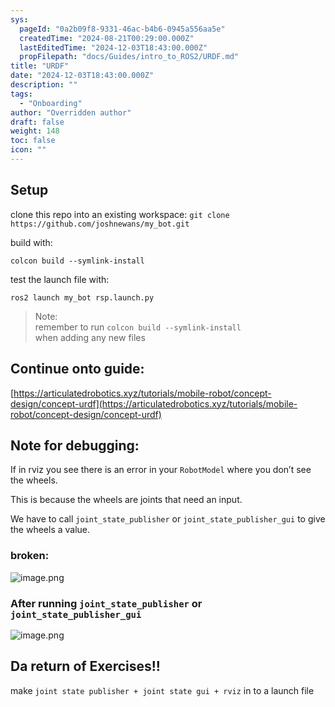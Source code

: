 ```yaml
---
sys:
  pageId: "0a2b09f8-9331-46ac-b4b6-0945a556aa5e"
  createdTime: "2024-08-21T00:29:00.000Z"
  lastEditedTime: "2024-12-03T18:43:00.000Z"
  propFilepath: "docs/Guides/intro_to_ROS2/URDF.md"
title: "URDF"
date: "2024-12-03T18:43:00.000Z"
description: ""
tags:
  - "Onboarding"
author: "Overridden author"
draft: false
weight: 148
toc: false
icon: ""
---
```


## Setup

clone this repo into an existing workspace:
`git clone https://github.com/joshnewans/my_bot.git`

build with:

`colcon build --symlink-install`

test the launch file with:

`ros2 launch my_bot rsp.launch.py`

> Note:  
> remember to run `colcon build --symlink-install`  
> when adding any new files

## Continue onto guide:

[https://articulatedrobotics.xyz/tutorials/mobile-robot/concept-design/concept-urdf](https://articulatedrobotics.xyz/tutorials/mobile-robot/concept-design/concept-urdf)

## Note for debugging:

If in rviz you see there is an error in your `RobotModel` where you don’t see the wheels.

This is because the wheels are joints that need an input. 

We have to call `joint_state_publisher` or `joint_state_publisher_gui` to give the wheels a value.

### broken:

![image.png](https://prod-files-secure.s3.us-west-2.amazonaws.com/d518164a-d88e-44d1-a4ee-3adb3bd8bce0/96a1d089-1f17-4dbf-8563-f2aef56a4d37/image.png?X-Amz-Algorithm=AWS4-HMAC-SHA256&X-Amz-Content-Sha256=UNSIGNED-PAYLOAD&X-Amz-Credential=ASIAZI2LB4666ZFYSOW5%2F20250206%2Fus-west-2%2Fs3%2Faws4_request&X-Amz-Date=20250206T121402Z&X-Amz-Expires=3600&X-Amz-Security-Token=IQoJb3JpZ2luX2VjEEQaCXVzLXdlc3QtMiJHMEUCIAHlfJECfM5nOL0EEs6cJIc2Usl3LkixsmyObpvZ%2BQrNAiEA2gzPWAqtgyZD9CVhaTsooWeDIar486a9QEoHGOJbOaMq%2FwMIXRAAGgw2Mzc0MjMxODM4MDUiDICedr3Chi43ELHxZircA%2F9KwffrEx%2FxLynvZec8VC%2FpCk67UHrz2bsNXqrivl%2FHfvO8gVluV7%2F%2BTechOnFv8kaCs2Oy3c4JLHFcn2sb4wLAQyNP8%2FBwqQd3%2BGcJ1KkD%2B4ms5crUDBq8KyWndmcoSZFjeBjoR2aMSITQeAy5Gb0ZKuhmSsCCi23kNOwj4tl9CZYY9fIX3Hsg8Kn43zDcoMPVconJfi%2BOKe9vfDSvcaogbnzVG2rfXcuFVqiFi%2FSBN%2B6rXacQq1T5Murviz1%2FmpbnRIgY%2BA9Kxh1L8R3lAXr3nYZuTkg9OHwjDclAi736hL%2BbjbqNlE6lWasijvT93vk3v%2BQnN4gmofKCSf83vcFfQA%2B%2BKoHW9CUz8leRvKfIbjztcStvf5AsnNo05TKoo83usvTRE0ILj5yxJp6qSe1GcBPvrfpZiqXumCvjYh0JryhCgfm1TSd82mwCwiglxPWqiM8wPXOqC5Mbgu26nIXw3B5xQdSwQAu4AGkSQX6GAhSqaDXPY7BCfqOIun6BdjPOBML8a7lnzVON2Rqwx%2Bu69Gq17PIJj%2BuBDxsiEoP%2FuzLCgcf4jNvwSbKRRo%2FYcB47EmPttNzYle6WinwAOUTdWhWAOJCanZFjNO5dBosLeg%2BpznAq7JKS2kNAMNTEkr0GOqUB5ZxteuFmQsmFp8gbl8gofR9nardBFYJ7XTvqyHulHyo2F3Pnt%2BtmNdJR0MwLhGTxsnwvzRahDeMx5%2F26vRc0HHuEdayzty%2FH%2FEqsuTmJF1XuAUyy16WIH841TchngAkLpDqgnEHb%2F8TBSoya2Iv00NcYawbYEl9nqGxUXstuS9T31k7t9W6ZNRjQh%2F7uYP16iDyuwLyM8PE862CaX9PAo7TvMNlU&X-Amz-Signature=c6c812dfebdb1fcb158d11f2361f1b6ebee515be6fa603ef78c5d364fbbbea4a&X-Amz-SignedHeaders=host&x-id=GetObject)

### After running `joint_state_publisher` or `joint_state_publisher_gui`

![image.png](https://prod-files-secure.s3.us-west-2.amazonaws.com/d518164a-d88e-44d1-a4ee-3adb3bd8bce0/130c99c7-1b0b-4031-9953-844fc3950ff4/image.png?X-Amz-Algorithm=AWS4-HMAC-SHA256&X-Amz-Content-Sha256=UNSIGNED-PAYLOAD&X-Amz-Credential=ASIAZI2LB4666ZFYSOW5%2F20250206%2Fus-west-2%2Fs3%2Faws4_request&X-Amz-Date=20250206T121402Z&X-Amz-Expires=3600&X-Amz-Security-Token=IQoJb3JpZ2luX2VjEEQaCXVzLXdlc3QtMiJHMEUCIAHlfJECfM5nOL0EEs6cJIc2Usl3LkixsmyObpvZ%2BQrNAiEA2gzPWAqtgyZD9CVhaTsooWeDIar486a9QEoHGOJbOaMq%2FwMIXRAAGgw2Mzc0MjMxODM4MDUiDICedr3Chi43ELHxZircA%2F9KwffrEx%2FxLynvZec8VC%2FpCk67UHrz2bsNXqrivl%2FHfvO8gVluV7%2F%2BTechOnFv8kaCs2Oy3c4JLHFcn2sb4wLAQyNP8%2FBwqQd3%2BGcJ1KkD%2B4ms5crUDBq8KyWndmcoSZFjeBjoR2aMSITQeAy5Gb0ZKuhmSsCCi23kNOwj4tl9CZYY9fIX3Hsg8Kn43zDcoMPVconJfi%2BOKe9vfDSvcaogbnzVG2rfXcuFVqiFi%2FSBN%2B6rXacQq1T5Murviz1%2FmpbnRIgY%2BA9Kxh1L8R3lAXr3nYZuTkg9OHwjDclAi736hL%2BbjbqNlE6lWasijvT93vk3v%2BQnN4gmofKCSf83vcFfQA%2B%2BKoHW9CUz8leRvKfIbjztcStvf5AsnNo05TKoo83usvTRE0ILj5yxJp6qSe1GcBPvrfpZiqXumCvjYh0JryhCgfm1TSd82mwCwiglxPWqiM8wPXOqC5Mbgu26nIXw3B5xQdSwQAu4AGkSQX6GAhSqaDXPY7BCfqOIun6BdjPOBML8a7lnzVON2Rqwx%2Bu69Gq17PIJj%2BuBDxsiEoP%2FuzLCgcf4jNvwSbKRRo%2FYcB47EmPttNzYle6WinwAOUTdWhWAOJCanZFjNO5dBosLeg%2BpznAq7JKS2kNAMNTEkr0GOqUB5ZxteuFmQsmFp8gbl8gofR9nardBFYJ7XTvqyHulHyo2F3Pnt%2BtmNdJR0MwLhGTxsnwvzRahDeMx5%2F26vRc0HHuEdayzty%2FH%2FEqsuTmJF1XuAUyy16WIH841TchngAkLpDqgnEHb%2F8TBSoya2Iv00NcYawbYEl9nqGxUXstuS9T31k7t9W6ZNRjQh%2F7uYP16iDyuwLyM8PE862CaX9PAo7TvMNlU&X-Amz-Signature=f908cec54af79100797959982c54971eb2caf0d1e63a7d385cff7b12b4e8c442&X-Amz-SignedHeaders=host&x-id=GetObject)

## Da return of Exercises!!

make `joint state publisher + joint state gui + rviz` in to a launch file
